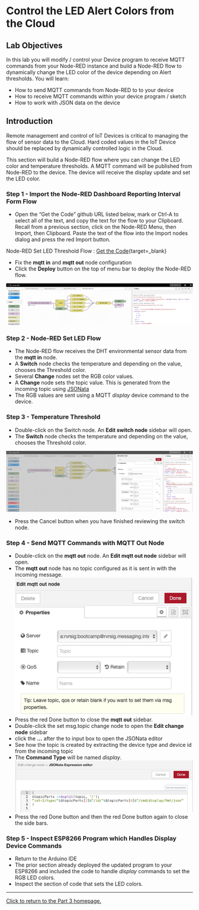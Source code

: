 # Control the LED Alert Colors from the Cloud

## Lab Objectives

In this lab you will modify / control your Device program to receive MQTT commands from your Node-RED instance and build a Node-RED flow to dynamically change the LED color of the device depending on Alert thresholds. You will learn:

- How to send MQTT commands from Node-RED to to your device
- How to receive MQTT commands within your device program / sketch
- How to work with JSON data on the device

## Introduction

Remote management and control of IoT Devices is critical to managing the flow of sensor data to the Cloud. Hard coded values in the IoT Device should be replaced by dynamically controlled logic in the Cloud.

This section will build a Node-RED flow where you can change the LED color and temperature thresholds. A MQTT command will be published from Node-RED to the device. The device will receive the display update and set the LED color.

### Step 1 - Import the Node-RED Dashboard Reporting Interval Form Flow

- Open the “Get the Code” github URL listed below, mark or Ctrl-A to select all of the text, and copy the text for the flow to your Clipboard. Recall from a previous section, click on the Node-RED Menu, then Import, then Clipboard. Paste the text of the flow into the Import nodes dialog and press the red Import button.

Node-RED Set LED Threshold Flow : [Get the Code](https://binnes.github.io/esp8266Workshop/part3/flows/NR-SetLED-Threshold.json){target=_blank}

- Fix the **mqtt in** and **mqtt out** node configuration
- Click the **Deploy** button on the top of menu bar to deploy the Node-RED flow.

![Node-RED Set LED flow screenshot](screenshots/Node-RED-SetLED-flow.png)

### Step 2 - Node-RED Set LED Flow

- The Node-RED flow receives the DHT environmental sensor data from the **mqtt in** node.
- A **Switch** node checks the temperature and depending on the value, chooses the Threshold color.
- Several **Change** nodes set the RGB color values.
- A **Change** node sets the topic value. This is generated from the incoming topic using [JSONata](http://jsonata.org)
- The RGB values are sent using a MQTT *display* device command to the device.

### Step 3 - Temperature Threshold

- Double-click on the Switch node. An **Edit switch node** sidebar will open.
- The **Switch** node checks the temperature and depending on the value, chooses the Threshold color.

![Node-RED Set LED switch node](screenshots/Node-RED-SetLED-Switchnode.png)

- Press the Cancel button when you have finished reviewing the switch node.

### Step 4 - Send MQTT Commands with **MQTT Out** Node

- Double-click on the **mqtt out** node. An **Edit mqtt out node** sidebar will open.
- The **mqtt out** node has no topic configured as it is sent in with the incoming message.
  ![Node-RED Set LED mqtt out node](screenshots/Node-RED-SetLED-mqtt-node.png)
- Press the red Done button to close the **mqtt out** sidebar.
- Double-click the set msg.topic change node to open the **Edit change node** sidebar
- click the **...** after the to input box to open the JSONata editor
- See how the topic is created by extracting the device type and device id from the incoming topic
- The **Command Type** will be named *display*.
  ![Node-RED Set LED JSONata](screenshots/Node-RED-SetLED-JSONata.png)
- Press the red Done button and then the red Done button again to close the side bars.

### Step 5 - Inspect ESP8266 Program which Handles Display Device Commands

- Return to the Arduino IDE
- The prior section already deployed the updated program to your ESP8266 and included the code to handle *display* commands to set the RGB LED colors.
- Inspect the section of code that sets the LED colors.

---

[Click to return to the Part 3 homepage.](https://care-group.github.io/ESP866-IoT-Workshop/docs/part3/)